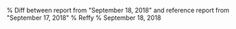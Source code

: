 % Diff between report from "September 18, 2018" and reference report from "September 17, 2018"
% Reffy
% September 18, 2018


